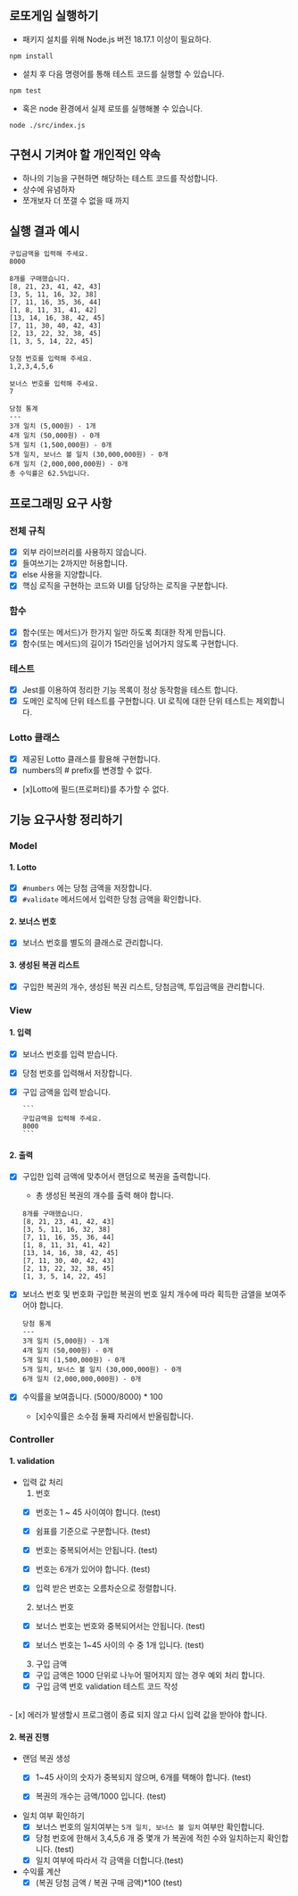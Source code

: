 ## 로또게임 실행하기

- 패키지 설치를 위해 Node.js 버전 18.17.1 이상이 필요하다.
```
npm install
```
- 설치 후 다음 명령어를 통해 테스트 코드를 실행할 수 있습니다.
```
npm test
```
- 혹은 node 환경에서 실제 로또를 실행해볼 수 있습니다.
```
node ./src/index.js
```

## 구현시 기켜야 할 개인적인 약속
- 하나의 기능을 구현하면 해당하는 테스트 코드를 작성합니다.
- 상수에 유념하자
- 쪼개보자 더 쪼갤 수 없을 때 까지



## 실행 결과 예시
```
구입금액을 입력해 주세요.
8000

8개를 구매했습니다.
[8, 21, 23, 41, 42, 43]
[3, 5, 11, 16, 32, 38]
[7, 11, 16, 35, 36, 44]
[1, 8, 11, 31, 41, 42]
[13, 14, 16, 38, 42, 45]
[7, 11, 30, 40, 42, 43]
[2, 13, 22, 32, 38, 45]
[1, 3, 5, 14, 22, 45]

당첨 번호를 입력해 주세요.
1,2,3,4,5,6

보너스 번호를 입력해 주세요.
7

당첨 통계
---
3개 일치 (5,000원) - 1개
4개 일치 (50,000원) - 0개
5개 일치 (1,500,000원) - 0개
5개 일치, 보너스 볼 일치 (30,000,000원) - 0개
6개 일치 (2,000,000,000원) - 0개
총 수익률은 62.5%입니다.
```

## 프로그래밍 요구 사항 

### 전체 규칙
- [x] 외부 라이브러리를 사용하지 않습니다.
- [x] 들여쓰기는 2까지만 허용합니다. 
- [x] else 사용을 지양합니다.
- [x] 핵심 로직을 구현하는 코드와 UI를 담당하는 로직을 구분합니다.

### 함수
- [x] 함수(또는 메서드)가 한가지 일만 하도록 최대한 작게 만듭니다. 
- [x] 함수(또는 메서드)의 길이가 15라인을 넘어가지 않도록 구현합니다. 

### 테스트
- [x] Jest를 이용하여 정리한 기능 목록이 정상 동작함을 테스트 합니다. 
- [x] 도메인 로직에 단위 테스트를 구현합니다. UI 로직에 대한 단위 테스트는 제외합니다.

### Lotto 클래스
- [x] 제공된 Lotto 클래스를 활용해 구현합니다.
- [x] numbers의 # prefix를 변경할 수 없다.
- [x]Lotto에 필드(프로퍼티)를 추가할 수 없다. 


## 기능 요구사항 정리하기 

### Model 
#### 1. Lotto
- [x] `#numbers` 에는 당첨 금액을 저장합니다. 
- [x] `#validate` 메서드에서 입력한 당첨 금액을 확인합니다. 

#### 2. 보너스 번호
- [x] 보너스 번호를 별도의 클래스로 관리합니다.

#### 3. 생성된 복권 리스트
- [x] 구입한 복권의 개수, 생성된 복권 리스트, 당첨금액, 투입금액을 관리합니다.


### View

#### 1. 입력
- [x] 보너스 번호를 입력 받습니다. 
- [x] 당첨 번호를 입력해서 저장합니다. 
- [x] 구입 금액을 입력 받습니다.

      ```
      구입금액을 입력해 주세요.
      8000      
      ```
#### 2. 출력
- [x] 구입한 입력 금액에 맞추어서 랜덤으로 복권을 출력합니다.
    - 총 생성된 복권의 개수를 출력 해야 합니다. 
    ```
    8개를 구매했습니다.
    [8, 21, 23, 41, 42, 43]
    [3, 5, 11, 16, 32, 38]
    [7, 11, 16, 35, 36, 44]
    [1, 8, 11, 31, 41, 42]
    [13, 14, 16, 38, 42, 45]
    [7, 11, 30, 40, 42, 43]
    [2, 13, 22, 32, 38, 45]
    [1, 3, 5, 14, 22, 45]
    ```
- [x] 보너스 번호 및 번호화 구입한 복권의 번호 일치 개수에 따라 획득한 금앨을 보여주어야 합니다.
    ```
    당첨 통계
    ---
    3개 일치 (5,000원) - 1개
    4개 일치 (50,000원) - 0개
    5개 일치 (1,500,000원) - 0개
    5개 일치, 보너스 볼 일치 (30,000,000원) - 0개
    6개 일치 (2,000,000,000원) - 0개    
    ```

- [x] 수익률을 보여줍니다. (5000/8000) * 100 
    - [x]수익률은 소수점 둘째 자리에서 반올림합니다. 

### Controller

#### 1. validation
- 입력 값 처리
    1. 번호
    - [x] 번호는 1 ~ 45 사이여야 합니다. (test)
    - [x] 쉼표를 기준으로 구분합니다. (test)
    - [x] 번호는 중복되어서는 안됩니다.  (test)
    - [x] 번호는 6개가 있어야 합니다.  (test)
    - [x] 입력 받은 번호는 오름차순으로 정렬합니다.


    2. 보너스 번호
    - [x] 보너스 번호는 번호와 중복되어서는 안됩니다. (test) 
    - [x] 보너스 번호는 1~45 사이의 수 중 1개 입니다. (test)


    3. 구입 금액
    - [x] 구입 금액은 1000 단위로 나누어 떨어지지 않는 경우 예외 처리 합니다.
    - [x] 구입 금액 번호 validation 테스트 코드 작성
</br>
- [x] 에러가 발생할시 프로그램이 종료 되지 않고 다시 입력 값을 받아야 합니다.

#### 2. 복권 진행 
- 랜덤 복권 생성 
    - [x] 1~45 사이의 숫자가 중복되지 않으며, 6개를 택해야 합니다. (test)
    - [x] 복권의 개수는 금액/1000 입니다. (test)


- 일치 여부 확인하기
    - [x] 보너스 번호의 일치여부는 `5개 일치, 보너스 볼 일치` 여부만 확인합니다.
    - [x] 당첨 번호에 한해서 3,4,5,6 개 중 몇개 가 복권에 적힌 수와 일치하는지 확인합니다. (test)
    - [x] 일치 여부에 따라서 각 금액을 더합니다.(test)

- 수익률 계산
    - [x] (복권 당첨 금액 / 복권 구매 금액)*100 (test)